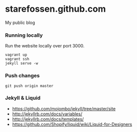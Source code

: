 starefossen.github.com
======================

My public blog

### Running locally

Run the website locally over port 3000.

```shell
vagrant up
vagrant ssh
jekyll serve -w
```

### Push changes

```shell
git push origin master
```

### Jekyll & Liquid

* https://github.com/mojombo/jekyll/tree/master/site
* http://jekyllrb.com/docs/variables/
* http://jekyllrb.com/docs/templates/
* https://github.com/Shopify/liquid/wiki/Liquid-for-Designers

